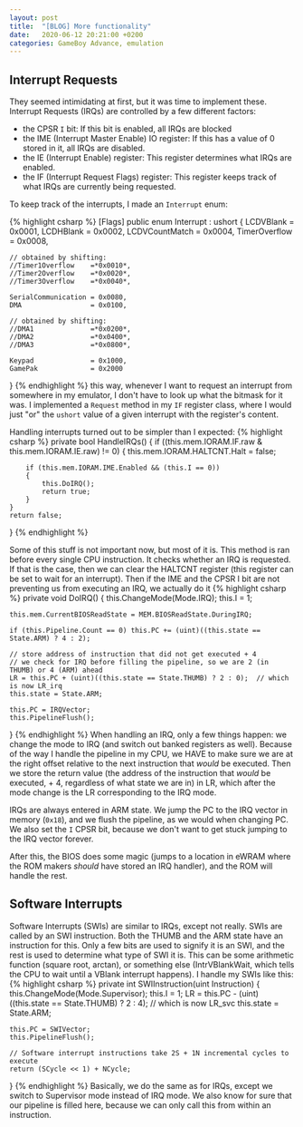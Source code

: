 ```yaml
---
layout: post
title:  "[BLOG] More functionality"
date:   2020-06-12 20:21:00 +0200
categories: GameBoy Advance, emulation
---
```


## Interrupt Requests
They seemed intimidating at first, but it was time to implement these. Interrupt Requests (IRQs) are controlled by a few different factors:
  - the CPSR `I` bit: If this bit is enabled, all IRQs are blocked
  - the IME (Interrupt Master Enable) IO register: If this has a value of 0 stored in it, all IRQs are disabled.
  - the IE (Interrupt Enable) register: This register determines what IRQs are enabled.
  - the IF (Interrupt Request Flags) register: This register keeps track of what IRQs are currently being requested.

To keep track of the interrupts, I made an `Interrupt` enum:

{% highlight csharp %}
[Flags]
public enum Interrupt : ushort
{
    LCDVBlank           = 0x0001,
    LCDHBlank           = 0x0002,
    LCDVCountMatch      = 0x0004,
    TimerOverflow       = 0x0008,

    // obtained by shifting:
    //Timer1Overflow    =*0x0010*,
    //Timer2Overflow    =*0x0020*,
    //Timer3Overflow    =*0x0040*,

    SerialCommunication = 0x0080,
    DMA                 = 0x0100,

    // obtained by shifting:
    //DMA1              =*0x0200*,
    //DMA2              =*0x0400*,
    //DMA3              =*0x0800*,

    Keypad              = 0x1000,
    GamePak             = 0x2000
}
{% endhighlight %}
this way, whenever I want to request an interrupt from somewhere in my emulator, I don't have to look up what the bitmask for it was. I implemented a `Request` method in my `IF` register class, where I would just "or" the `ushort` value of a given interrupt with the register's content.

Handling interrupts turned out to be simpler than I expected:
{% highlight csharp %}
private bool HandleIRQs()
{
    if ((this.mem.IORAM.IF.raw & this.mem.IORAM.IE.raw) != 0)
    {
        this.mem.IORAM.HALTCNT.Halt = false;

        if (this.mem.IORAM.IME.Enabled && (this.I == 0))
        {
            this.DoIRQ();
            return true;
        }
    }
    return false;
}
{% endhighlight %}

Some of this stuff is not important now, but most of it is. This method is ran before every single CPU instruction. It checks whether an IRQ is requested. If that is the case, then we can clear the HALTCNT register (this register can be set to wait for an interrupt). Then if the IME and the CPSR I bit are not preventing us from executing an IRQ, we actually do it
{% highlight csharp %}
private void DoIRQ()
{
    this.ChangeMode(Mode.IRQ);
    this.I = 1;

    this.mem.CurrentBIOSReadState = MEM.BIOSReadState.DuringIRQ;

    if (this.Pipeline.Count == 0) this.PC += (uint)((this.state == State.ARM) ? 4 : 2);

    // store address of instruction that did not get executed + 4
    // we check for IRQ before filling the pipeline, so we are 2 (in THUMB) or 4 (ARM) ahead
    LR = this.PC + (uint)((this.state == State.THUMB) ? 2 : 0);  // which is now LR_irq
    this.state = State.ARM;

    this.PC = IRQVector;
    this.PipelineFlush();
}
{% endhighlight %}
When handling an IRQ, only a few things happen: we change the mode to IRQ (and switch out banked registers as well). Because of the way I handle the pipeline in my CPU, we HAVE to make sure we are at the right offset relative to the next instruction that _would_ be executed. Then we store the return value (the address of the instruction that _would_ be executed, + 4, regardless of what state we are in) in LR, which after the mode change is the LR corresponding to the IRQ mode.

IRQs are always entered in ARM state. We jump the PC to the IRQ vector in memory (`0x18`), and we flush the pipeline, as we would when changing PC. We also set the `I` CPSR bit, because we don't want to get stuck jumping to the IRQ vector forever.

After this, the BIOS does some magic (jumps to a location in eWRAM where the ROM makers _should_ have stored an IRQ handler), and the ROM will handle the rest.

## Software Interrupts

Software Interrupts (SWIs) are similar to IRQs, except not really. SWIs are called by an SWI instruction. Both the THUMB and the ARM state have an instruction for this. Only a few bits are used to signify it is an SWI, and the rest is used to determine what type of SWI it is. This can be some arithmetic function (square root, arctan), or something else (IntrVBlankWait, which tells the CPU to wait until a VBlank interrupt happens). I handle my SWIs like this:
{% highlight csharp %}
private int SWIInstruction(uint Instruction)
{
    this.ChangeMode(Mode.Supervisor);
    this.I = 1;
    LR = this.PC - (uint)((this.state == State.THUMB) ? 2 : 4);  // which is now LR_svc
    this.state = State.ARM;

    this.PC = SWIVector;
    this.PipelineFlush();

    // Software interrupt instructions take 2S + 1N incremental cycles to execute
    return (SCycle << 1) + NCycle;
}
{% endhighlight %}
Basically, we do the same as for IRQs, except we switch to Supervisor mode instead of IRQ mode. We also know for sure that our pipeline is filled here, because we can only call this from within an instruction.
